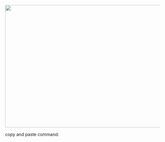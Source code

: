 <img src="https://i.postimg.cc/MGSvP3F2/sayonara.png" width="600" height="400">

<a>copy and paste command:</a>
<pre></pre>
